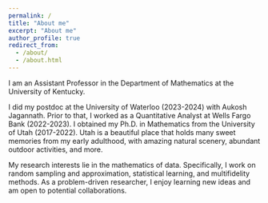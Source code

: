 ```yaml
---
permalink: /
title: "About me"
excerpt: "About me"
author_profile: true
redirect_from: 
  - /about/
  - /about.html
---
```

<p>
I am an Assistant Professor in the Department of Mathematics at the University of Kentucky. 
</p>

<p>
I did my postdoc at the University of Waterloo (2023-2024) with <a href="https://aukosh.github.io/" style="text-decoration: none;">Aukosh Jagannath</a>. Prior to that, I worked as a Quantitative Analyst at Wells Fargo Bank (2022-2023). I obtained my Ph.D. in Mathematics from the University of Utah (2017-2022). <a href="https://www.youtube.com/@lifeinutah206/videos" style="text-decoration: none;">Utah</a> is a beautiful place that holds many sweet memories from my early adulthood, with amazing natural scenery, abundant outdoor activities, and more.
</p>

<p>
My research interests lie in the mathematics of data. Specifically, I work on random sampling and approximation, statistical learning, and multifidelity methods. As a problem-driven researcher, I enjoy learning new ideas and am open to potential collaborations. 
</p>

<p>


</p>

<p>




</p>


<p>

  
</p>


<p>


  
</p>




<script type='text/javascript' id='clustrmaps' src='//cdn.clustrmaps.com/map_v2.js?cl=080808&w=230&t=n&d=2oex5D8qKbBfWJUKlE7fKLMjNMnbSwuTVbAniKBUy8w&co=ffffff&cmo=3acc3a&cmn=ff5353&ct=808080'></script>
